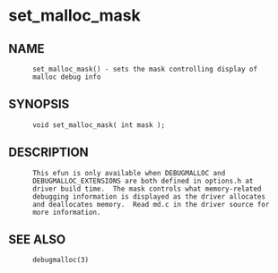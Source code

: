 # set_malloc_mask
## NAME
          set_malloc_mask() - sets the mask controlling display of
          malloc debug info

## SYNOPSIS
          void set_malloc_mask( int mask );

## DESCRIPTION
          This efun is only available when DEBUGMALLOC and
          DEBUGMALLOC_EXTENSIONS are both defined in options.h at
          driver build time.  The mask controls what memory-related
          debugging information is displayed as the driver allocates
          and deallocates memory.  Read md.c in the driver source for
          more information.

## SEE ALSO
          debugmalloc(3)
